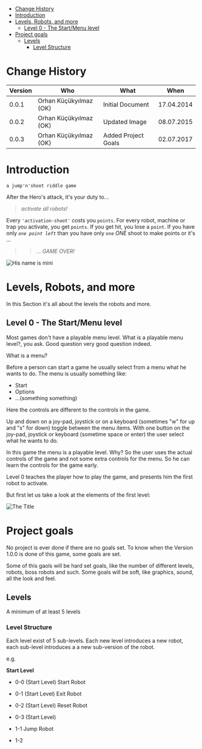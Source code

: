 -   [Change History](#change-history)
-   [Introduction](#introduction)
-   [Levels, Robots, and more](#levels-robots-and-more)
    -   [Level 0 - The Start/Menu level](#level-0---the-startmenu-level)
-   [Project goals](#project-goals)
    -   [Levels](#levels)
        -   [Level Structure](#level-structure)

# Change History

| Version | Who                    | What                | When       |
|---------|------------------------|---------------------|------------|
| 0.0.1   | Orhan Küçükyılmaz (OK) | Initial Document    | 17.04.2014 |
| 0.0.2   | Orhan Küçükyılmaz (OK) | Updated Image       | 08.07.2015 |
| 0.0.3   | Orhan Küçükyılmaz (OK) | Added Project Goals | 02.07.2017 |

# Introduction

    a jump'n'shoot riddle game

After the Hero's attack, it's your duty to...

> *activate all robots!*

Every `'activation-shoot'` costs you `points`. For every robot, machine or trap you activate, you get `points`. If you get hit, you lose a `point`. If you have only *`one point left`* than you have only `one` *ONE* shoot to make points or it's ...

> > ... *GAME OVER!*

![His name is mini](./assets/img/aar.png "His name is mini")

# Levels, Robots, and more

In this Section it's all about the levels the robots and more.

## Level 0 - The Start/Menu level

Most games don't have a playable menu level. What is a playable menu level?, you ask. Good question very good question indeed.

What is a menu?

Before a person can start a game he usually select from a menu what he wants to do. The menu is usually something like:

-   Start
-   Options
-   ...(something something)

Here the controls are different to the controls in the game.

Up and down on a joy-pad, joystick or on a keyboard (sometimes "w" for up and "s" for down) toggle between the menu items. With one button on the joy-pad, joystick or keyboard (sometime space or enter) the user select what he wants to do.

In this game the menu is a playable level. Why? So the user uses the actual controls of the game and not some extra controls for the menu. So he can learn the controls for the game early.

Level 0 teaches the player how to play the game, and presents him the first robot to activate.

But first let us take a look at the elements of the first level:

![The Title](./assets/img/title.png "The Title")

# Project goals

No project is ever done if there are no goals set. To know when the Version 1.0.0 is done of this game, some goals are set.

Some of this gaols will be hard set goals, like the number of different levels, robots, boss robots and such. Some goals will be soft, like graphics, sound, all the look and feel.

## Levels

A minimum of at least 5 levels

### Level Structure

Each level exist of 5 sub-levels. Each new level introduces a new robot, each sub-level introduces a a new sub-version of the robot.

e.g.

**Start Level**

-   0-0 (Start Level) Start Robot
-   0-1 (Start Level) Exit Robot
-   0-2 (Start Level) Reset Robot
-   0-3 (Start Level)

-   1-1 Jump Robot
-   1-2
